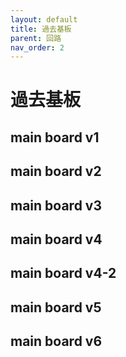 ```yaml
---
layout: default
title: 過去基板
parent: 回路
nav_order: 2
---
```

# 過去基板  
## main board v1  

## main board v2  

## main board v3  

## main board v4  

## main board v4-2  

## main board v5  

## main board v6  
